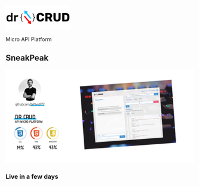 ![Preview](https://github.com/BD4vid777/DR_CRUD/blob/main/CRUD_logo.png)

Micro API Platform

## SneakPeak

![Preview](https://github.com/BD4vid777/DR_CRUD/blob/main/img/CRUD_Sneakpeak.png)

### Live in a few days
